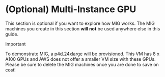 # (Optional) Multi-Instance GPU

This section is optional if you want to explore how MIG works. The MIG machines you create in this section **will not** be used anywhere else in this guide.

> [!IMPORTANT]
> To demonstrate MIG, a [p4d.24xlarge](https://aws.amazon.com/ec2/instance-types/p4/) will be provisioned.
> This VM has 8 x A100 GPUs and AWS does not offer a smaller VM size with these GPUs.
> Please be sure to delete the MIG machines once you are done to save on cost!

